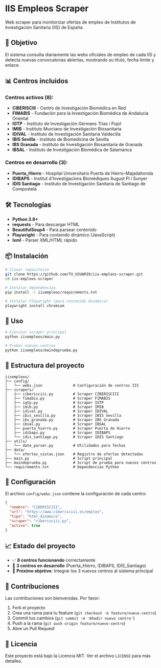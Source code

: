 # IIS Empleos Scraper

Web scraper para monitorizar ofertas de empleo de Institutos de Investigación Sanitaria (IIS) de España.

## 🎯 Objetivo

El sistema consulta diariamente las webs oficiales de empleo de cada IIS y detecta nuevas convocatorias abiertas, mostrando su título, fecha límite y enlace.

## 📊 Centros incluidos

### Centros activos (8):
- **CIBERISCIII** - Centro de Investigación Biomédica en Red
- **FIMABIS** - Fundación para la Investigación Biomédica de Andalucía Oriental
- **IGTP** - Instituto de Investigación Germans Trias i Pujol
- **IMIB** - Instituto Murciano de Investigación Biosanitaria
- **IDIVAL** - Instituto de Investigación Sanitaria Valdecilla
- **IBIS Sevilla** - Instituto de Biomedicina de Sevilla
- **IBS Granada** - Instituto de Investigación Biosanitaria de Granada
- **IBSAL** - Instituto de Investigación Biomédica de Salamanca

### Centros en desarrollo (3):
- **Puerta_Hierro** - Hospital Universitario Puerta de Hierro-Majadahonda
- **IDIBAPS** - Institut d'Investigacions Biomèdiques August Pi i Sunyer
- **IDIS Santiago** - Instituto de Investigación Sanitaria de Santiago de Compostela

## 🛠️ Tecnologías

- **Python 3.8+**
- **requests** - Para descargar HTML
- **BeautifulSoup4** - Para parsear contenido
- **Playwright** - Para contenido dinámico (JavaScript)
- **lxml** - Parser XML/HTML rápido

## 📦 Instalación

```bash
# Clonar repositorio
git clone https://github.com/TU_USUARIO/iis-empleos-scraper.git
cd iis-empleos-scraper

# Instalar dependencias
pip install -r iisempleos/requirements.txt

# Instalar Playwright (para contenido dinámico)
playwright install chromium
```

## 🚀 Uso

```bash
# Ejecutar scraper principal
python iisempleos/main.py

# Probar nuevos centros
python iisempleos/maindeprueba.py
```

## 📁 Estructura del proyecto

```
iisempleos/
├── config/
│   └── webs.json              # Configuración de centros IIS
├── scrapers/
│   ├── ciberisciii.py         # Scraper CIBERISCIII
│   ├── fimabis.py             # Scraper FIMABIS
│   ├── igtp.py                # Scraper IGTP
│   ├── imib.py                # Scraper IMIB
│   ├── idival.py              # Scraper IDIVAL
│   ├── ibis_sevilla.py        # Scraper IBIS Sevilla
│   ├── ibs_granada.py         # Scraper IBS Granada
│   ├── ibsal.py               # Scraper IBSAL
│   ├── puerta_hierro.py       # Scraper Puerta de Hierro
│   ├── idibaps.py             # Scraper IDIBAPS
│   └── idis_santiago.py       # Scraper IDIS Santiago
├── utils/
│   └── date_parser.py         # Utilidades para fechas
├── data/
│   └── ofertas_vistas.json    # Registro de ofertas detectadas
├── main.py                    # Script principal
├── maindeprueba.py            # Script de prueba para nuevos centros
└── requirements.txt           # Dependencias Python
```

## 🔧 Configuración

El archivo `config/webs.json` contiene la configuración de cada centro:

```json
{
  "nombre": "CIBERISCIII",
  "url": "https://www.ciberisciii.es/empleo",
  "tipo": "html_dinamico",
  "scraper": "ciberisciii.py",
  "activo": true
}
```

## 📈 Estado del proyecto

- ✅ **8 centros funcionando** correctamente
- 🔄 **3 centros en desarrollo** (Puerta_Hierro, IDIBAPS, IDIS_Santiago)
- 🎯 **Próximo objetivo**: Integrar los 3 nuevos centros al sistema principal

## 🤝 Contribuciones

Las contribuciones son bienvenidas. Por favor:

1. Fork el proyecto
2. Crea una rama para tu feature (`git checkout -b feature/nuevo-centro`)
3. Commit tus cambios (`git commit -m 'Añadir nuevo centro'`)
4. Push a la rama (`git push origin feature/nuevo-centro`)
5. Abre un Pull Request

## 📄 Licencia

Este proyecto está bajo la Licencia MIT. Ver el archivo `LICENSE` para más detalles.
